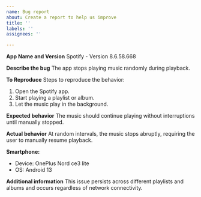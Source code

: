```yaml
---
name: Bug report
about: Create a report to help us improve
title: ''
labels: ''
assignees: ''

---
```


**App Name and Version**
Spotify - Version 8.6.58.668

**Describe the bug**
The app stops playing music randomly during playback.

**To Reproduce**
Steps to reproduce the behavior:
1. Open the Spotify app.
2. Start playing a playlist or album.
3. Let the music play in the background.


**Expected behavior**
The music should continue playing without interruptions until manually stopped.

**Actual behavior**
At random intervals, the music stops abruptly, requiring the user to manually resume playback.

**Smartphone:**
 - Device: OnePlus Nord ce3 lite
 - OS: Android 13

**Additional information**
This issue persists across different playlists and albums and occurs regardless of network connectivity.
